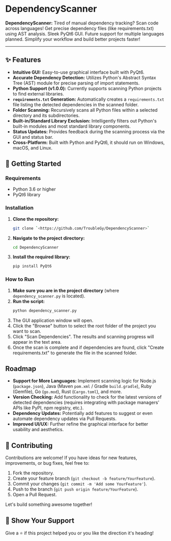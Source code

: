 # DependencyScanner

**DependencyScanner:** Tired of manual dependency tracking? Scan code across languages! Get precise dependency files (like requirements.txt) using AST analysis. Sleek PyQt6 GUI. Future support for multiple languages planned. Simplify your workflow and build better projects faster!

---

## ✨ Features

*   **Intuitive GUI:** Easy-to-use graphical interface built with PyQt6.
*   **Accurate Dependency Detection:** Utilizes Python's Abstract Syntax Tree (AST) module for precise parsing of import statements.
*   **Python Support (v1.0.0):** Currently supports scanning Python projects to find external libraries.
*   **`requirements.txt` Generation:** Automatically creates a `requirements.txt` file listing the detected dependencies in the scanned folder.
*   **Folder Scanning:** Recursively scans all Python files within a selected directory and its subdirectories.
*   **Built-in/Standard Library Exclusion:** Intelligently filters out Python's built-in modules and most standard library components.
*   **Status Updates:** Provides feedback during the scanning process via the GUI and status bar.
*   **Cross-Platform:** Built with Python and PyQt6, it should run on Windows, macOS, and Linux.

## 🚀 Getting Started

### Requirements

*   Python 3.6 or higher
*   PyQt6 library

### Installation

1.  **Clone the repository:**
    ```bash
    git clone `<https://github.com/TroubleGy/DependencyScanner>`

2.  **Navigate to the project directory:**
    ```bash
    cd DependencyScanner
    ```
3.  **Install the required library:**
    ```bash
    pip install PyQt6
    ```

### How to Run

1.  **Make sure you are in the project directory** (where `dependency_scanner.py` is located).
2.  **Run the script:**
    ```bash
    python dependency_scanner.py
    ```
3.  The GUI application window will open.
4.  Click the "Browse" button to select the root folder of the project you want to scan.
5.  Click "Scan Dependencies". The results and scanning progress will appear in the text area.
6.  Once the scan is complete and if dependencies are found, click "Create requirements.txt" to generate the file in the scanned folder.

## Roadmap

*   **Support for More Languages:** Implement scanning logic for Node.js (`package.json`), Java (Maven `pom.xml` / Gradle `build.gradle`), Ruby (Gemfile), Go (`go.mod`), Rust (`Cargo.toml`), and more.
*   **Version Checking:** Add functionality to check for the latest versions of detected dependencies (requires integrating with package managers' APIs like PyPI, npm registry, etc.).
*   **Dependency Updates:** Potentially add features to suggest or even automate dependency updates via Pull Requests.
*   **Improved UI/UX:** Further refine the graphical interface for better usability and aesthetics.

## 👋 Contributing

Contributions are welcome! If you have ideas for new features, improvements, or bug fixes, feel free to:

1.  Fork the repository.
2.  Create your feature branch (`git checkout -b feature/YourFeature`).
3.  Commit your changes (`git commit -m 'Add some YourFeature'`).
4.  Push to the branch (`git push origin feature/YourFeature`).
5.  Open a Pull Request.

Let's build something awesome together!

## 🌟 Show Your Support

Give a ⭐️ if this project helped you or you like the direction it's heading!
